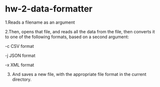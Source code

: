# hw-2-data-formatter

1.Reads a filename as an argument

2.Then, opens that file, and reads all the data from the file, then converts it to one of the following formats, based on a second argument:

-c   CSV format

-j  JSON format

-x  XML format

3. And saves a new file, with the appropriate file format in the current directory.
